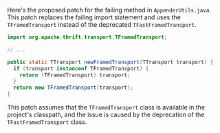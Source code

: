 Here's the proposed patch for the failing method in `AppenderUtils.java`. This patch replaces the failing import statement and uses the `TFramedTransport` instead of the deprecated `TFastFramedTransport`.

```java
import org.apache.thrift.transport.TFramedTransport;

// ...

public static TTransport newFramedTransport(TTransport transport) {
  if (transport instanceof TFramedTransport) {
    return (TFramedTransport) transport;
  }
  return new TFramedTransport(transport);
}
```

This patch assumes that the `TFramedTransport` class is available in the project's classpath, and the issue is caused by the deprecation of the `TFastFramedTransport` class.
